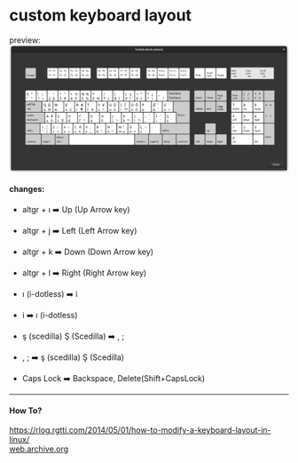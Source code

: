 # custom keyboard layout
preview:
![preview of custom keyboard layout](layout_preview.png)

#### changes:
- altgr + ı :arrow_right: Up (Up Arrow key)
- altgr + j :arrow_right: Left (Left Arrow key)
- altgr + k :arrow_right: Down (Down Arrow key)
- altgr + l :arrow_right: Right (Right Arrow key)
- ı (i-dotless) :arrow_right: i
- i :arrow_right: ı (i-dotless)
- ş (scedilla) Ş (Scedilla) :arrow_right: , ;
- , ; :arrow_right: ş (scedilla) Ş (Scedilla)

- Caps Lock :arrow_right: Backspace, Delete(Shift+CapsLock)

---

#### How To?
https://rlog.rgtti.com/2014/05/01/how-to-modify-a-keyboard-layout-in-linux/ <br>
[web.archive.org](https://web.archive.org/web/20210926164837/https%3A%2F%2Frlog.rgtti.com%2F2014%2F05%2F01%2Fhow-to-modify-a-keyboard-layout-in-linux%2F)
